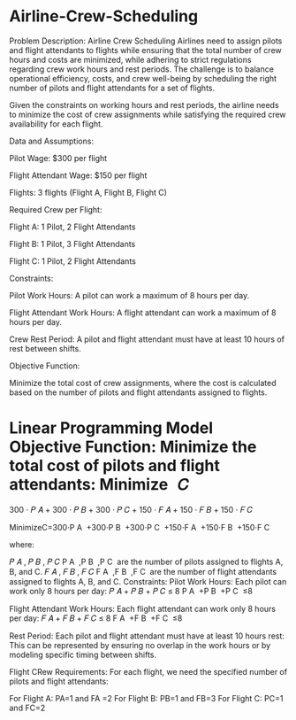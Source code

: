 # Airline-Crew-Scheduling
Problem Description: Airline Crew Scheduling
Airlines need to assign pilots and flight attendants to flights while ensuring that the total number of crew hours and costs are minimized, while adhering to strict regulations regarding crew work hours and rest periods. The challenge is to balance operational efficiency, costs, and crew well-being by scheduling the right number of pilots and flight attendants for a set of flights.

Given the constraints on working hours and rest periods, the airline needs to minimize the cost of crew assignments while satisfying the required crew availability for each flight.


Data and Assumptions:

Pilot Wage: $300 per flight

Flight Attendant Wage: $150 per flight

Flights: 3 flights (Flight A, Flight B, Flight C)

Required Crew per Flight:

Flight A: 1 Pilot, 2 Flight Attendants

Flight B: 1 Pilot, 3 Flight Attendants

Flight C: 1 Pilot, 2 Flight Attendants


Constraints:

Pilot Work Hours: A pilot can work a maximum of 8 hours per day.

Flight Attendant Work Hours: A flight attendant can work a maximum of 8 hours per day.

Crew Rest Period: A pilot and flight attendant must have at least 10 hours of rest between shifts.


Objective Function:

Minimize the total cost of crew assignments, where the cost is calculated based on the number of pilots and flight attendants assigned to flights.

Linear Programming Model
Objective Function:
Minimize the total cost of pilots and flight attendants: 
Minimize
 
𝐶
=
300
⋅
𝑃
𝐴
+
300
⋅
𝑃
𝐵
+
300
⋅
𝑃
𝐶
+
150
⋅
𝐹
𝐴
+
150
⋅
𝐹
𝐵
+
150
⋅
𝐹
𝐶

MinimizeC=300⋅P 
A
​
 +300⋅P 
B
​
 +300⋅P 
C
​
 +150⋅F 
A
​
 +150⋅F 
B
​
 +150⋅F 
C
​

  where:

𝑃
𝐴
,
𝑃
𝐵
,
𝑃
𝐶
P 
A
​
 ,P 
B
​
 ,P 
C
​
  are the number of pilots assigned to flights A, B, and C.
𝐹
𝐴
,
𝐹
𝐵
,
𝐹
𝐶
F 
A
​
 ,F 
B
​
 ,F 
C
​
  are the number of flight attendants assigned to flights A, B, and C.
Constraints:
Pilot Work Hours: Each pilot can work only 8 hours per day: 
𝑃
𝐴
+
𝑃
𝐵
+
𝑃
𝐶
≤
8
P 
A
​
 +P 
B
​
 +P 
C
​
 ≤8

Flight Attendant Work Hours: Each flight attendant can work only 8 hours per day: 
𝐹
𝐴
+
𝐹
𝐵
+
𝐹
𝐶
≤
8
F 
A
​
 +F 
B
​
 +F 
C
​
 ≤8

Rest Period: Each pilot and flight attendant must have at least 10 hours rest: This can be represented by ensuring no overlap in the work hours or by modeling specific timing between shifts.

Flight CRew Requirements: For each flight, we need the specified number of pilots and flight attendants:

For Flight A: PA=1 and FA =2
For Flight B: PB=1 and FB=3
For Flight C: PC=1 and FC=2

